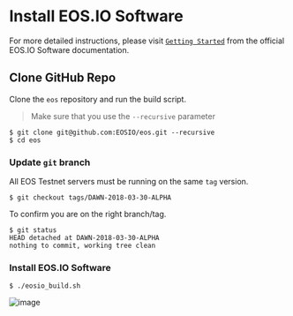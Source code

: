 # Install EOS.IO Software

For more detailed instructions, please visit [`Getting Started`](https://github.com/EOSIO/eos/tree/DAWN-2018-03-30-ALPHA#getting-started) from the official EOS.IO Software documentation.

## Clone GitHub Repo

Clone the `eos` repository and run the build script.

> Make sure that you use the `--recursive` parameter

```
$ git clone git@github.com:EOSIO/eos.git --recursive
$ cd eos
```

### Update `git` branch

All EOS Testnet servers must be running on the same `tag` version.

```
$ git checkout tags/DAWN-2018-03-30-ALPHA
```

To confirm you are on the right branch/tag.

```
$ git status
HEAD detached at DAWN-2018-03-30-ALPHA
nothing to commit, working tree clean
```

### Install EOS.IO Software

```
$ ./eosio_build.sh
```

![image](https://user-images.githubusercontent.com/550895/38167725-4c594142-3508-11e8-94a8-0cb04d4dfe55.png)
